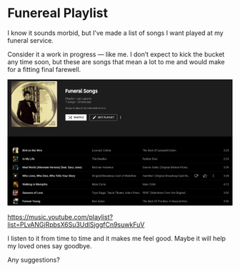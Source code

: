 # Funereal Playlist


I know it sounds morbid, but I’ve made a list of songs I want played at my funeral service.

<!--more-->

Consider it a work in progress — like me. I don’t expect to kick the bucket any time soon, but these are songs that mean a lot to me and would make for a fitting final farewell. 

![Leo’s Funeral Songs](/images/FuneralPlaylist.png)

https://music.youtube.com/playlist?list=PLvANGjRpbsX6Su3UdlSjggfCn9suwkFuV

I listen to it from time to time and it makes me feel good. Maybe it will help my loved ones say goodbye. 

Any suggestions?


